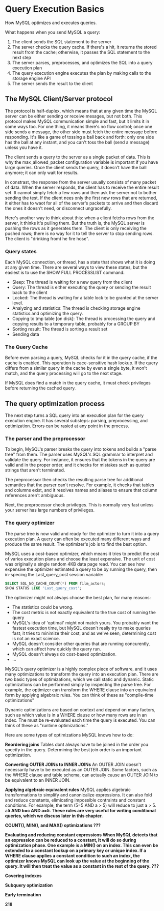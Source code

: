 # Query Execution Basics

How MySQL optimizes and executes queries.

What happens when you send MySQL a query:

1. The client sends the SQL statement to the server
2. The server checks the query cache. If there's a hit, it returns the stored result from the cache; otherwise, it passes the SQL statement to the next step
3. The server parses, preprocesses, and optimizes the SQL into a query execution plan
4. The query execution engine executes the plan by making calls to the storage engine API
5. The server sends the result to the client

## The MySQL Client/Server protocol

The protocol is half-duplex, which means that at any given time the MySQL server can be either sending or receive mesages, but not both. This protocol makes MySQL communication simple and fast, but it limits it in some ways too. For one thing, it means there's no flow control; once one side sends a message, the other side must fetch the entire message before responding. It's like a game of tossing a ball back and forth: only one side has the ball at any instant, and you can't toss the ball (send a message) unless you have it.

The client sends a query to the server as a single packet of data. This is why the max_allowed_packet configuration variable is important if you have large queries. Once the client sends the query, it doesn't have the ball anymore; it can only wait for results.

In constrast, the response from the server usually consists of many packet of data. When the server responds, the client has to receive the entire result set. It cannot simply fetch a few rows and then ask the server not to bother sending the test. If the client nees only the first new rows that are returned, it either has to waot for all of the server's packets to arrive and then discard the ones it doesn't need, or disconnect ungracefully.

Here's another way to think about this: when a client fetchs rows from the server, it thinks it's pulling them. But the truth is, the MySQL server is pushing the rows as it generates them. The client is only receiving the pushed rows; there is no way for it to tell the server to stop sending rows. The client is "drinking fromt he fire hose". 

### Query states

Each MySQL connection, or thread, has a state that shows what it is doing at any given time. There are several ways to view these states, but the easiest is to use the SHOW FULL PROCESSLIST command.

- Sleep: The thread is waiting for a new query from the client
- Query: The thread is either executing the query or sending the result back to the client
- Locked: The thread is waiting for a table lock to be granted at the server level.
- Analyzing and statistics: The thread is checking storage engine statistics and optimizing the query.
- Copying to tmp table [on disk]: The thread is processing the query and copying results to a temporary table, probably for a GROUP BY
- Sorting result: The thread is sorting a result set
- Sending data

### The Query Cache

Before even parsing a query, MySQL checks for it in the query cache, if the cache is enabled. This operation is cace-sensitive hash lookup. If the query differs from a similar query in the cache by even a single byte, it won't match, and the query processing will go to the next stage.

If MySQL does find a match in the query cache, it must check privileges before returning the cached query.

## The query optimization process

The next step turns a SQL query into an execution plan for the query execution engine. It has several substeps: parsing, preprocessing, and optimization.  Errors can be rasied at any point in the process.

### The parser and the preprocessor

To begin, MySQL's parser breaks the query into tokens and builds a "parse tree" from them. The parser uses MySQL's SQL grammar to interpret and validate the query. For instance, it ensures that the tokens in the query are valid and in the proper order, and it checks for mistakes such as quoted strings that aren't terminated.

The preprocessor then checks the resulting parse tree for additional semantics that the parser can't resolve. For example, it checks that tables and columns exist, and it resolves names and aliases to ensure that column references aren't ambiguous.

Next, the preprocessor check privileges. This is normally very fast unless your server has large numbers of privileges.

### The query optimizer

The parse tree is now valid and ready for the optimizer to turn it into a query execution plan. A query can often be executed many different ways and produce the same result. The optimizer's job is to find the best option. 

MySQL uses a cost-based optimizer, which means it tries to predict the cost of varios execution plans and choose the least expensive. The unit of cost was originally a single random 4KB data page read. You can see how expensive the optimizer estimated a query to be by running the query, then in-specing the Last_query_cost session variable: 

```sql
SELECT SQL_NO_CACHE_COUNT(*) FROM film_actors;
SHOW STATUS LIKE 'Last_query_cost';
```

The optimizer might not always choose the best plan, for many reasons:

- The statistics could be wrong.
- The cost metric is not exactly equivalent to the true cost of running the query
- MySQL's idea of 'optimal' might not match yours. You probably want the fastest execution time, but MySQL doesn't really try to make queries fast; it tries to minimize their cost, and as we've seen, determining cost is not an exact science.
- MySQL doesn't consider other queries that are running concurently, which can affect how quickly the query run. 
- MySQL doesn't always do cost-based optimization.
- ...

MySQL's query optimizer is a highly complex piece of software, and it uses many optimizations to transform the query into an execution plan. There are two basic types of optimizations, which we call static and dynamic. Static optimizations can be performed simply by inspecting the parse tree. For example, the optimizer can transform the WHERE clause into an equivalent form by applying algebraic rules. You can think of these as "compile-time optimizations"

Dynamic optimizations are based on context and depend on many factors, such as which value is in a WHERE clause or how many rows are in an index. The must be re-evaluated each time the query is executed. You can think of these as "runtime optimizations." 

Here are some types of optimizations MySQL knows how to do:

**Reordering joins**
Tables dont always have to be joined in the order you specify in the query. Determining the best join order is an important optimization.

**Converting OUTER JOINs to INNER JOINs**
An OUTER JOIN doesn't necessarily have to be executed as an OUTER JOIN. Some factors, such as the WHERE clause and table schema, can actually cause an OUTER JOIN to be equivalent to an INNER JOIN.

**Applying algebraic equivalent rules**
MySQL applies algebraic transformations to simplify and canonicalize expressions. It can also fold and reduce constants, elimicating impossible contraints and constant conditions. For example, the term (5=5 AND a > 5) will reduce to just a > 5. a<b AND b=c AND a=5 becomes b>5 AND b=c AND a=5. These rules are very useful for writing conditional queries, which we discuss later in this chapter.

**COUNT(), MIN(), and MAX() optimizations**
???

**Evaluating and reducing constant expressions**
When MySQL detects that an expression can be reduced to a constant, it will do so during optimization phase. One example is a MIN() on an index. This can even be extended to a constant lookup on a primary key or unique index. If a WHERE clause applies a constant condition to such an index, the optimizer knows MySQL can look up the value at the beginning of the query. It will then treat the value as a constant in the rest of the query. 
???

**Covering indexes**

**Subquery optimization**

**Early termination**

218
